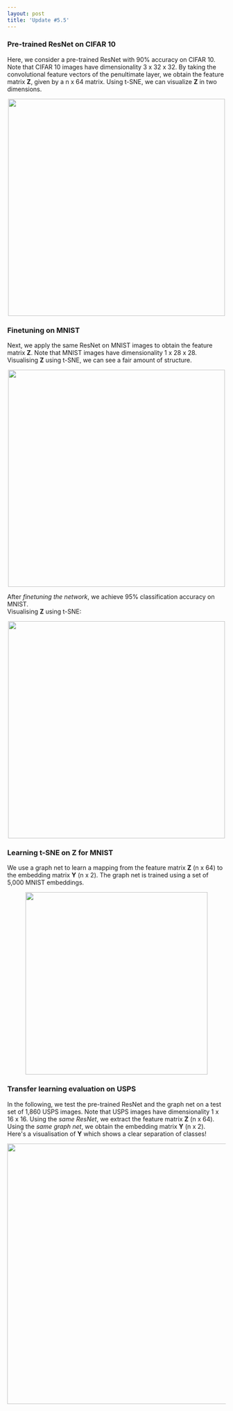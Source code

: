 ```yaml
---
layout: post
title: 'Update #5.5'
---
```

### Pre-trained ResNet on CIFAR 10
Here, we consider a pre-trained ResNet with 90% accuracy on CIFAR 10.
Note that CIFAR 10 images have dimensionality 3 x 32 x 32.
By taking the convolutional feature vectors of the penultimate layer, we obtain the feature matrix __Z__, given by a n x 64 matrix.
Using t-SNE, we can visualize __Z__ in two dimensions.
<center><img src="{{ site.baseurl }}/public/update_5.5/cifar_tsne.png" width="500"></center>


### Finetuning on MNIST
Next, we apply the same ResNet on MNIST images to obtain the feature matrix __Z__.
Note that MNIST images have dimensionality 1 x 28 x 28.
Visualising __Z__ using t-SNE, we can see a fair amount of structure.
<center><img src="{{ site.baseurl }}/public/update_5.5/mnist_tsne.png" width="500"></center>

After _finetuning the network_, we achieve 95% classification accuracy on MNIST. <br>
Visualising __Z__ using t-SNE:
<center><img src="{{ site.baseurl }}/public/update_5.5/mnist_tsne_new.png" width="500"></center>

### Learning t-SNE on Z for MNIST
We use a graph net to learn a mapping from the feature matrix __Z__ (n x 64) to the embedding matrix __Y__ (n x 2). The graph net is trained using a set of 5,000 MNIST embeddings. 
<center><img src="{{ site.baseurl }}/public/update_5.5/mnist_graph_loss.png" width="420"></center>

### Transfer learning evaluation on USPS
In the following, we test the pre-trained ResNet and the graph net on a test set of 1,860 USPS images.
Note that USPS images have dimensionality 1 x 16 x 16.
Using the _same ResNet_, we extract the feature matrix __Z__ (n x 64).
Using the _same graph net_, we obtain the embedding matrix __Y__ (n x 2). <br>
Here's a visualisation of __Y__ which shows a clear separation of classes!
<center><img src="{{ site.baseurl }}/public/update_5.5/usps_graph_net.png" width="600"></center>

